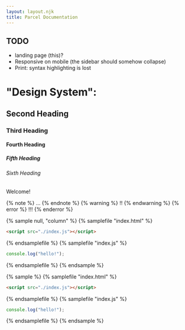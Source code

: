 ```yaml
---
layout: layout.njk
title: Parcel Documentation
---
```


## TODO

- landing page (this)?
- Responsive on mobile (the sidebar should somehow collapse)
- Print: syntax highlighting is lost

# "Design System":

## Second Heading

### Third Heading

#### Fourth Heading

##### Fifth Heading

###### Sixth Heading

Welcome!

{% note %}
  ...
{% endnote %}
{% warning %}
  !!
{% endwarning %}
{% error %}
  !!!
{% enderror %}

{% sample null, "column" %}
{% samplefile "index.html" %}

```html
<script src="./index.js"></script>
```

{% endsamplefile %}
{% samplefile "index.js" %}

```js
console.log("hello!");
```

{% endsamplefile %}
{% endsample %}

{% sample %}
{% samplefile "index.html" %}

```html
<script src="./index.js"></script>
```

{% endsamplefile %}
{% samplefile "index.js" %}

```js
console.log("hello!");
```

{% endsamplefile %}
{% endsample %}
